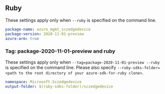 ## Ruby

These settings apply only when `--ruby` is specified on the command line.

```yaml
package-name: azure_mgmt_sczedgedevice
package-version: 2020-11-01-preview
azure-arm: true
```

### Tag: package-2020-11-01-preview and ruby

These settings apply only when `--tag=package-2020-11-01-preview --ruby` is specified on the command line.
Please also specify `--ruby-sdks-folder=<path to the root directory of your azure-sdk-for-ruby clone>`.

```yaml $(tag) == 'package-2020-11-01-preview' && $(ruby)
namespace: Microsoft.Sczedgedevice
output-folder: $(ruby-sdks-folder)/sczedgedevice
```
